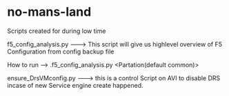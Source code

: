 # no-mans-land
Scripts created for during low time

f5_config_analysis.py ---> This script will give us highlevel overview of F5 Configuration from config backup file

How to run --> .f5_config_analysis.py <f5 config.conf> <Partation(default common)>

ensure_DrsVMconfig.py ---> this is a control Script on AVI to disable DRS incase of new Service engine create happened.

